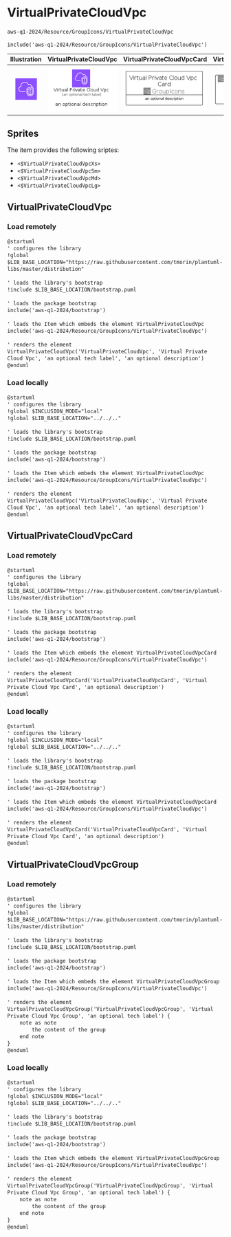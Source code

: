 # VirtualPrivateCloudVpc


```text
aws-q1-2024/Resource/GroupIcons/VirtualPrivateCloudVpc
```

```text
include('aws-q1-2024/Resource/GroupIcons/VirtualPrivateCloudVpc')
```



| Illustration | VirtualPrivateCloudVpc | VirtualPrivateCloudVpcCard | VirtualPrivateCloudVpcGroup |
| :---: | :---: | :---: | :---: |
| ![illustration for Illustration](../../../aws-q1-2024/Resource/GroupIcons/VirtualPrivateCloudVpc.png) | ![illustration for VirtualPrivateCloudVpc](../../../aws-q1-2024/Resource/GroupIcons/VirtualPrivateCloudVpc.Local.png) | ![illustration for VirtualPrivateCloudVpcCard](../../../aws-q1-2024/Resource/GroupIcons/VirtualPrivateCloudVpcCard.Local.png) | ![illustration for VirtualPrivateCloudVpcGroup](../../../aws-q1-2024/Resource/GroupIcons/VirtualPrivateCloudVpcGroup.Local.png) |



## Sprites
The item provides the following sriptes:

- `<$VirtualPrivateCloudVpcXs>`
- `<$VirtualPrivateCloudVpcSm>`
- `<$VirtualPrivateCloudVpcMd>`
- `<$VirtualPrivateCloudVpcLg>`





## VirtualPrivateCloudVpc

### Load remotely
```plantuml
@startuml
' configures the library
!global $LIB_BASE_LOCATION="https://raw.githubusercontent.com/tmorin/plantuml-libs/master/distribution"

' loads the library's bootstrap
!include $LIB_BASE_LOCATION/bootstrap.puml

' loads the package bootstrap
include('aws-q1-2024/bootstrap')

' loads the Item which embeds the element VirtualPrivateCloudVpc
include('aws-q1-2024/Resource/GroupIcons/VirtualPrivateCloudVpc')

' renders the element
VirtualPrivateCloudVpc('VirtualPrivateCloudVpc', 'Virtual Private Cloud Vpc', 'an optional tech label', 'an optional description')
@enduml
```

### Load locally
```plantuml
@startuml
' configures the library
!global $INCLUSION_MODE="local"
!global $LIB_BASE_LOCATION="../../.."

' loads the library's bootstrap
!include $LIB_BASE_LOCATION/bootstrap.puml

' loads the package bootstrap
include('aws-q1-2024/bootstrap')

' loads the Item which embeds the element VirtualPrivateCloudVpc
include('aws-q1-2024/Resource/GroupIcons/VirtualPrivateCloudVpc')

' renders the element
VirtualPrivateCloudVpc('VirtualPrivateCloudVpc', 'Virtual Private Cloud Vpc', 'an optional tech label', 'an optional description')
@enduml
```

## VirtualPrivateCloudVpcCard

### Load remotely
```plantuml
@startuml
' configures the library
!global $LIB_BASE_LOCATION="https://raw.githubusercontent.com/tmorin/plantuml-libs/master/distribution"

' loads the library's bootstrap
!include $LIB_BASE_LOCATION/bootstrap.puml

' loads the package bootstrap
include('aws-q1-2024/bootstrap')

' loads the Item which embeds the element VirtualPrivateCloudVpcCard
include('aws-q1-2024/Resource/GroupIcons/VirtualPrivateCloudVpc')

' renders the element
VirtualPrivateCloudVpcCard('VirtualPrivateCloudVpcCard', 'Virtual Private Cloud Vpc Card', 'an optional description')
@enduml
```

### Load locally
```plantuml
@startuml
' configures the library
!global $INCLUSION_MODE="local"
!global $LIB_BASE_LOCATION="../../.."

' loads the library's bootstrap
!include $LIB_BASE_LOCATION/bootstrap.puml

' loads the package bootstrap
include('aws-q1-2024/bootstrap')

' loads the Item which embeds the element VirtualPrivateCloudVpcCard
include('aws-q1-2024/Resource/GroupIcons/VirtualPrivateCloudVpc')

' renders the element
VirtualPrivateCloudVpcCard('VirtualPrivateCloudVpcCard', 'Virtual Private Cloud Vpc Card', 'an optional description')
@enduml
```

## VirtualPrivateCloudVpcGroup

### Load remotely
```plantuml
@startuml
' configures the library
!global $LIB_BASE_LOCATION="https://raw.githubusercontent.com/tmorin/plantuml-libs/master/distribution"

' loads the library's bootstrap
!include $LIB_BASE_LOCATION/bootstrap.puml

' loads the package bootstrap
include('aws-q1-2024/bootstrap')

' loads the Item which embeds the element VirtualPrivateCloudVpcGroup
include('aws-q1-2024/Resource/GroupIcons/VirtualPrivateCloudVpc')

' renders the element
VirtualPrivateCloudVpcGroup('VirtualPrivateCloudVpcGroup', 'Virtual Private Cloud Vpc Group', 'an optional tech label') {
    note as note
        the content of the group
    end note
}
@enduml
```

### Load locally
```plantuml
@startuml
' configures the library
!global $INCLUSION_MODE="local"
!global $LIB_BASE_LOCATION="../../.."

' loads the library's bootstrap
!include $LIB_BASE_LOCATION/bootstrap.puml

' loads the package bootstrap
include('aws-q1-2024/bootstrap')

' loads the Item which embeds the element VirtualPrivateCloudVpcGroup
include('aws-q1-2024/Resource/GroupIcons/VirtualPrivateCloudVpc')

' renders the element
VirtualPrivateCloudVpcGroup('VirtualPrivateCloudVpcGroup', 'Virtual Private Cloud Vpc Group', 'an optional tech label') {
    note as note
        the content of the group
    end note
}
@enduml
```

